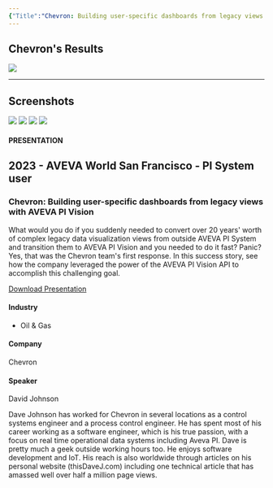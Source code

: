 ```yaml
---
{"Title":"Chevron: Building user-specific dashboards from legacy views with AVEVA  PI Vision","year":2023,"Industry":"Oil & Gas","URL":"https://resources.osisoft.com/presentations/chevron--building-user-specific-dashboards-from-legacy-views-with-aveva%E2%84%A2-pi-vision%E2%84%A2/","PDF":"https://cdn.osisoft.com/osi/presentations/2023-AVEVA-San-Francisco/UC23NA-1PSU04-Chevron-Johnson-Chevron-Building-user-specific-dashboards-from-legacy-views-with--PI-Vision.pdf","Company":"Chevron","Keywords":["Custom App"],"dg-publish":true,"permalink":"/aveva/customer-stories/2023/2023-chevron-chevron-building-user-specific-dashboards-from-legacy-views-with-aveva-pi-vision/","dgPassFrontmatter":true}
---
```



## Chevron's Results
![](https://i.imgur.com/rrzzlLu.png)

---
## Screenshots
![](https://i.imgur.com/m09FcNP.png)
![](https://i.imgur.com/yl4wIci.png)
![](https://i.imgur.com/kIdjJKa.png)
![](https://i.imgur.com/sEQLlby.png)

#### PRESENTATION

## 2023 - AVEVA World San Francisco - PI System user

### Chevron: Building user-specific dashboards from legacy views with AVEVA PI Vision

What would you do if you suddenly needed to convert over 20 years' worth of complex legacy data visualization views from outside AVEVA PI System and transition them to AVEVA PI Vision and you needed to do it fast? Panic? Yes, that was the Chevron team's first response. In this success story, see how the company leveraged the power of the AVEVA PI Vision API to accomplish this challenging goal.

[Download Presentation](https://cdn.osisoft.com/osi/presentations/2023-AVEVA-San-Francisco/UC23NA-1PSU04-Chevron-Johnson-Chevron-Building-user-specific-dashboards-from-legacy-views-with--PI-Vision.pdf)

#### Industry

- Oil & Gas

#### Company

Chevron

#### Speaker

David Johnson

Dave Johnson has worked for Chevron in several locations as a control systems engineer and a process control engineer. He has spent most of his career working as a software engineer, which is his true passion, with a focus on real time operational data systems including Aveva PI. Dave is pretty much a geek outside working hours too. He enjoys software development and IoT. His reach is also worldwide through articles on his personal website (thisDaveJ.com) including one technical article that has amassed well over half a million page views.